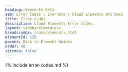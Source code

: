 ```yaml
---
heading: Evernote Beta
seo: Error Codes | Evernote | Cloud Elements API Docs
title: Error Codes
description: Cloud Elements Error Codes.
layout: sidebarelementdoc
breadcrumbs: /docs/elements.html
elementId: 125
parent: Back to Element Guides
order: 40
sitemap: false
---
```


{% include error-codes.md %}
